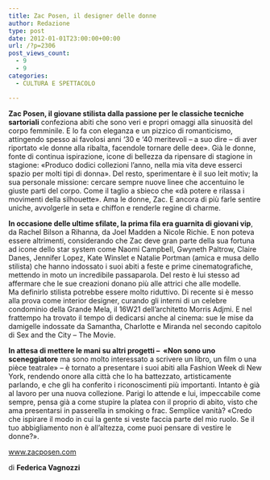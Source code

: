 ```yaml
---
title: Zac Posen, il designer delle donne
author: Redazione
type: post
date: 2012-01-01T23:00:00+00:00
url: /?p=2306
post_views_count:
  - 9
  - 9
categories:
  - CULTURA E SPETTACOLO

---
```

**Zac Posen, il giovane stilista dalla passione per le classiche tecniche sartoriali** confeziona abiti che sono veri e propri omaggi alla sinuosit&agrave; del corpo femminile. E lo fa con eleganza e un pizzico di romanticismo, attingendo spesso ai favolosi anni &lsquo;30 e &lsquo;40 meritevoli &ndash; a suo dire &#8211; di aver riportato &laquo;le donne alla ribalta, facendole tornare delle dee&raquo;. Gi&agrave; le donne, fonte di continua ispirazione, icone di bellezza da ripensare di stagione in stagione: &laquo;Produco dodici collezioni l&rsquo;anno, nella mia vita deve esserci spazio per molti tipi di donna&raquo;. Del resto, sperimentare &egrave; il suo leit motiv; la sua personale missione: cercare sempre nuove linee che accentuino le giuste parti del corpo. Come il taglio a sbieco che &laquo;d&agrave; potere e rilassa i movimenti della silhouette&raquo;. Ama le donne, Zac. E ancora di pi&ugrave; farle sentire uniche, avvolgerle in seta e chiffon e renderle regine di charme. 

**In occasione delle ultime sfilate, la prima fila era guarnita di giovani vip**, da Rachel Bilson a Rihanna, da Joel Madden a Nicole Richie. E non poteva essere altrimenti, considerando che Zac deve gran parte della sua fortuna ad icone dello star system come Naomi Campbell, Gwyneth Paltrow, Claire Danes, Jennifer Lopez, Kate Winslet e Natalie Portman (amica e musa dello stilista) che hanno indossato i suoi abiti a feste e prime cinematografiche, mettendo in moto un incredibile passaparola. Del resto &egrave; lui stesso ad affermare che le sue creazioni donano pi&ugrave; alle attrici che alle modelle.  
Ma definirlo stilista potrebbe essere molto riduttivo. Di recente si &egrave; messo alla prova come interior designer, curando gli interni di un celebre condominio della Grande Mela, il 16W21 dell&rsquo;architetto Morris Adjmi. E nel frattempo ha trovato il tempo di dedicarsi anche al cinema: sue le mise da damigelle indossate da Samantha, Charlotte e Miranda nel secondo capitolo di Sex and the City &ndash; The Movie.

**In attesa di mettere le mani su altri progetti &#8211;&nbsp; &laquo;Non sono uno sceneggiatore** ma sono molto interessato a scrivere un libro, un film o una pi&egrave;ce teatrale&raquo; &#8211; &egrave; tornato a presentare i suoi abiti alla Fashion Week di New York, rendendo onore alla citt&agrave; che lo ha battezzato, artisticamente parlando, e che gli ha conferito i riconoscimenti pi&ugrave; importanti. Intanto &egrave; gi&agrave; al lavoro per una nuova collezione. Parigi lo attende e lui, impeccabile come sempre, pensa gi&agrave; a come stupire la platea con il proprio di abito, visto che ama presentarsi in passerella in smoking o frac. Semplice vanit&agrave;? &laquo;Credo che ispirare il modo in cui la gente si veste faccia parte del mio ruolo. Se il tuo abbigliamento non &egrave; all&rsquo;altezza, come puoi pensare di vestire le donne?&raquo;.

[www.zacposen.com  
][1] 

di **Federica Vagnozzi**

&nbsp;

&nbsp;

 [1]: https://www.zacposen.com